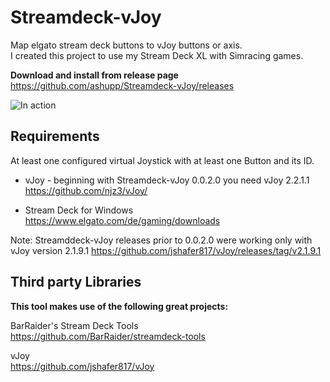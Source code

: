 # Streamdeck-vJoy
Map elgato stream deck buttons to vJoy buttons or axis.  
I created this project to use my Stream Deck XL with Simracing games.

**Download and install from release page**  
https://github.com/ashupp/Streamdeck-vJoy/releases

![In action](Streamdeck-vJoy/doc/img/img1.jpg?raw=true|width=200)

## Requirements

At least one configured virtual Joystick with at least one Button and its ID.

- vJoy - beginning with Streamdeck-vJoy 0.0.2.0 you need vJoy 2.2.1.1  
https://github.com/njz3/vJoy/

- Stream Deck for Windows  
https://www.elgato.com/de/gaming/downloads

Note:
Streamddeck-vJoy releases prior to 0.0.2.0 were working only with vJoy version 2.1.9.1
https://github.com/jshafer817/vJoy/releases/tag/v2.1.9.1


## Third party Libraries
**This tool makes use of the following great projects:**

BarRaider's Stream Deck Tools  
https://github.com/BarRaider/streamdeck-tools

vJoy  
https://github.com/jshafer817/vJoy
